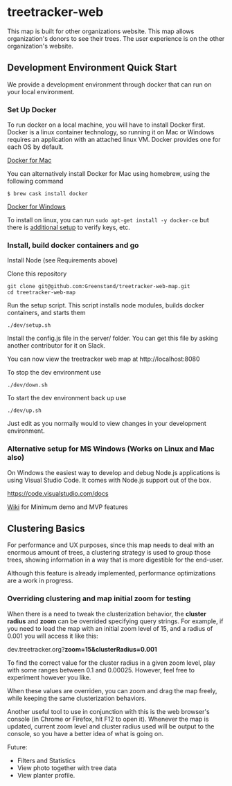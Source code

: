 # treetracker-web

This map is built for other organizations website.
This map allows organization's donors to see their trees.
The user experience is on the other organization's website.


## Development Environment Quick Start

We provide a development environment through docker that can run on your local environment.

### Set Up Docker
To run docker on a local machine, you will have to install Docker first. Docker is a linux container technology, so running it on Mac or Windows requires an application with an attached linux VM. Docker provides one for each OS by default.

[Docker for Mac](https://docs.docker.com/docker-for-mac/install/)

You can alternatively install Docker for Mac using homebrew, using the following command

```
$ brew cask install docker
```

[Docker for Windows](https://docs.docker.com/docker-for-windows/install/)

To install on linux, you can run `sudo apt-get install -y docker-ce` but there is [additional setup](https://docs.docker.com/install/linux/docker-ce/ubuntu/#set-up-the-repository) to verify keys, etc.


### Install, build docker containers and go

Install Node (see Requirements above)

Clone this repository

```
git clone git@github.com:Greenstand/treetracker-web-map.git
cd treetracker-web-map
```

Run the setup script.  This script installs node modules, builds docker containers, and starts them
```
./dev/setup.sh
```

Install the config.js file in the server/ folder.  You can get this file by asking another contributor for it on Slack.


You can now view the treetracker web map at http://localhost:8080



To stop the dev environment use

```
./dev/down.sh
```

To start the dev environment back up use

```
./dev/up.sh
```


Just edit as you normally would to view changes in your development environment.


### Alternative setup for MS Windows (Works on Linux and Mac also)
On Windows the easiest way to develop and debug Node.js applications is using Visual Studio Code.
It comes with Node.js support out of the box.

https://code.visualstudio.com/docs





[Wiki](https://github.com/Greenstand/treetracker-web-map/wiki) for Minimum demo and MVP features
## Clustering Basics

For performance and UX purposes, since this map needs to deal with an enormous amount of trees, a clustering strategy is used to group those trees, showing information in a way that is more digestible for the end-user.

Although this feature is already implemented, performance optimizations are a work in progress.

### Overriding clustering and map initial zoom for testing

When there is a need to tweak the clusterization behavior, the **cluster radius** and **zoom** can be overrided specifying query strings.
For example, if you need to load the map with an initial zoom level of 15, and a radius of 0.001 you will access it like this:

dev.treetracker.org?**zoom=15&clusterRadius=0.001**

To find the correct value for the cluster radius in a given zoom level, play with some ranges between 0.1 and 0.00025. However, feel free to experiment however you like.

When these values are overriden, you can zoom and drag the map freely, while keeping the same clusterization behaviors.

Another useful tool to use in conjunction with this is the web browser's console (in Chrome or Firefox, hit F12 to open it). Whenever the map is updated, current zoom level and cluster radius used will be output to the console, so you have a better idea of what is going on.

Future: 
* Filters and Statistics
* View photo together with tree data
* View planter profile. 

